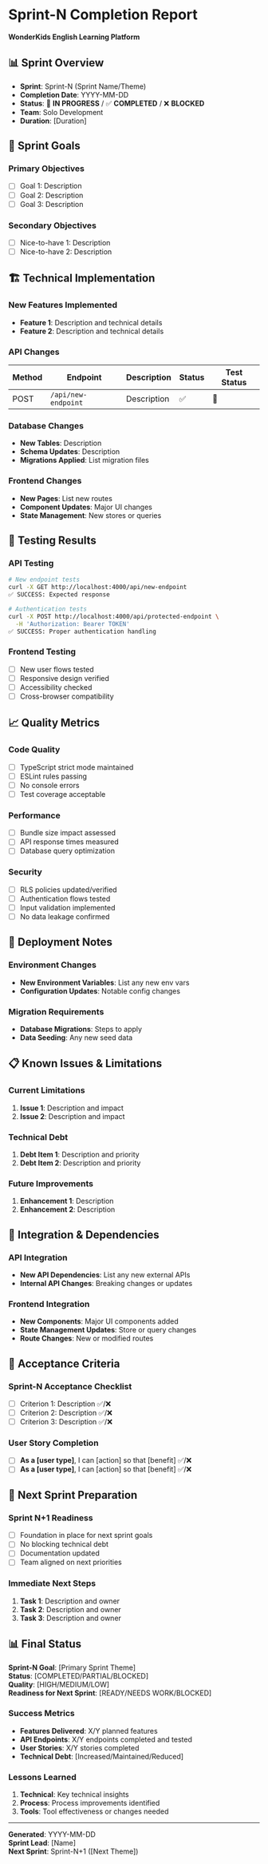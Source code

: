 # Sprint-N Completion Report
**WonderKids English Learning Platform**

## 📊 **Sprint Overview**
- **Sprint**: Sprint-N (Sprint Name/Theme)
- **Completion Date**: YYYY-MM-DD
- **Status**: 🧪 **IN PROGRESS** / ✅ **COMPLETED** / ❌ **BLOCKED**
- **Team**: Solo Development
- **Duration**: [Duration]

## 🎯 **Sprint Goals**

### **Primary Objectives**
- [ ] Goal 1: Description
- [ ] Goal 2: Description
- [ ] Goal 3: Description

### **Secondary Objectives**
- [ ] Nice-to-have 1: Description
- [ ] Nice-to-have 2: Description

## 🏗️ **Technical Implementation**

### **New Features Implemented**
- **Feature 1**: Description and technical details
- **Feature 2**: Description and technical details

### **API Changes**
| Method | Endpoint | Description | Status | Test Status |
|--------|----------|-------------|---------|-------------|
| POST | `/api/new-endpoint` | Description | ✅ | 🧪 |

### **Database Changes**
- **New Tables**: Description
- **Schema Updates**: Description
- **Migrations Applied**: List migration files

### **Frontend Changes**
- **New Pages**: List new routes
- **Component Updates**: Major UI changes
- **State Management**: New stores or queries

## 🧪 **Testing Results**

### **API Testing**
```bash
# New endpoint tests
curl -X GET http://localhost:4000/api/new-endpoint
✅ SUCCESS: Expected response

# Authentication tests
curl -X POST http://localhost:4000/api/protected-endpoint \
  -H 'Authorization: Bearer TOKEN'
✅ SUCCESS: Proper authentication handling
```

### **Frontend Testing**
- [ ] New user flows tested
- [ ] Responsive design verified
- [ ] Accessibility checked
- [ ] Cross-browser compatibility

## 📈 **Quality Metrics**

### **Code Quality**
- [ ] TypeScript strict mode maintained
- [ ] ESLint rules passing
- [ ] No console errors
- [ ] Test coverage acceptable

### **Performance**
- [ ] Bundle size impact assessed
- [ ] API response times measured
- [ ] Database query optimization

### **Security**
- [ ] RLS policies updated/verified
- [ ] Authentication flows tested
- [ ] Input validation implemented
- [ ] No data leakage confirmed

## 🚀 **Deployment Notes**

### **Environment Changes**
- **New Environment Variables**: List any new env vars
- **Configuration Updates**: Notable config changes

### **Migration Requirements**
- **Database Migrations**: Steps to apply
- **Data Seeding**: Any new seed data

## 📋 **Known Issues & Limitations**

### **Current Limitations**
1. **Issue 1**: Description and impact
2. **Issue 2**: Description and impact

### **Technical Debt**
1. **Debt Item 1**: Description and priority
2. **Debt Item 2**: Description and priority

### **Future Improvements**
1. **Enhancement 1**: Description
2. **Enhancement 2**: Description

## 🔄 **Integration & Dependencies**

### **API Integration**
- **New API Dependencies**: List any new external APIs
- **Internal API Changes**: Breaking changes or updates

### **Frontend Integration**
- **New Components**: Major UI components added
- **State Management Updates**: Store or query changes
- **Route Changes**: New or modified routes

## 🎯 **Acceptance Criteria**

### **Sprint-N Acceptance Checklist**
- [ ] Criterion 1: Description ✅/❌
- [ ] Criterion 2: Description ✅/❌
- [ ] Criterion 3: Description ✅/❌

### **User Story Completion**
- [ ] **As a [user type]**, I can [action] so that [benefit] ✅/❌
- [ ] **As a [user type]**, I can [action] so that [benefit] ✅/❌

## 🚀 **Next Sprint Preparation**

### **Sprint N+1 Readiness**
- [ ] Foundation in place for next sprint goals
- [ ] No blocking technical debt
- [ ] Documentation updated
- [ ] Team aligned on next priorities

### **Immediate Next Steps**
1. **Task 1**: Description and owner
2. **Task 2**: Description and owner
3. **Task 3**: Description and owner

## 📊 **Final Status**

**Sprint-N Goal**: [Primary Sprint Theme]  
**Status**: [COMPLETED/PARTIAL/BLOCKED]  
**Quality**: [HIGH/MEDIUM/LOW]  
**Readiness for Next Sprint**: [READY/NEEDS WORK/BLOCKED]

### **Success Metrics**
- **Features Delivered**: X/Y planned features
- **API Endpoints**: X/Y endpoints completed and tested
- **User Stories**: X/Y stories completed
- **Technical Debt**: [Increased/Maintained/Reduced]

### **Lessons Learned**
1. **Technical**: Key technical insights
2. **Process**: Process improvements identified
3. **Tools**: Tool effectiveness or changes needed

---

**Generated**: YYYY-MM-DD  
**Sprint Lead**: [Name]  
**Next Sprint**: Sprint-N+1 ([Next Theme])
